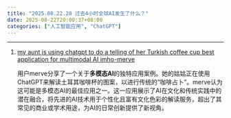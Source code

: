 ```yaml
---
title: "2025.08.22.20 过去4小时全球AI发生了什么？"
date: 2025-08-22T20:00:37+08:00
categories: ["人工智能应用", "ChatGPT"]
---
```


---

1.  [my aunt is using chatgpt to do a telling of her Turkish coffee cup best application for multimodal AI imho-merve](https://x.com/mervenoyann/status/1958833755541373106)

    用户merve分享了一个关于**多模态AI**的独特应用案例。她的姑姑正在使用ChatGPT来解读土耳其咖啡杯的图案，以进行传统的“咖啡占卜”。merve认为这可能是多模态AI的最佳应用之一。这一应用展示了AI在文化和传统实践中的潜在融合，将先进的AI技术用于个性化且富有文化色彩的解读服务，超出了其常见的商业或学术用途，为AI的日常创新提供了新视角。